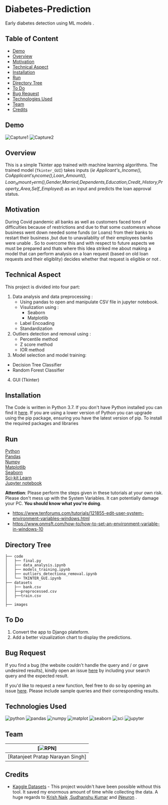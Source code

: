 # Diabetes-Prediction
Early diabetes detection using ML models . 

## Table of Content
  * [Demo](#demo)
  * [Overview](#overview)
  * [Motivation](#motivation)
  * [Technical Aspect](#technical-aspect)
  * [Installation](#installation)
  * [Run](#run)
  * [Directory Tree](#directory-tree)
  * [To Do](#to-do)
  * [Bug Request](#bug-request)
  * [Technologies Used](#technologies-used)
  * [Team](#team)
  * [Credits](#credits)


## Demo
![Capture1](https://github.com/RPNSINGH/Bank_Loan_Prediction_System/blob/main/Bank_loan_prediction/images/Capture1.PNG)
![Capture2](https://github.com/RPNSINGH/Bank_Loan_Prediction_System/blob/main/Bank_loan_prediction/images/Capture2.PNG)

## Overview
This is a simple Tkinter app trained with machine learning algorithms. The trained model (`Tkinter_GUI`) takes inputs (*ie Applicant's_Income($),CoApplicant's_Income($),Loan_Amount($),Loan_Amount_Term($),Gender,Married,Dependents,Education,Credit_History,Property_Area,Self_Employed*) as an input and predicts the loan approval status.

## Motivation
During Covid pandemic all banks as well as customers faced tons of difficulties because of restrictions and due to that some customesrs whose business went down needed some funds (or Loans) from their banks to restart their business ,but due to unavailablity of their employees banks were unable . 
So to overcome this and with respect to future aspects we must be prepared and thats where this Idea striked me about making a model that can perform analysis on a loan request (based on old loan requests and their eligiblity)  decides whether that request is eligible or not .

## Technical Aspect
This project is divided into four part:
1. Data analysis and data preprocessing :
   - Using pandas to open and manipulate CSV file in jupyter notebook.
   - Visulization using :
     - Seaborn 
     - Matplotlib
   - Label Encoading 
   - Standardization
2. Outliers detection and removal using : 
    - Percentile method
    - Z score method
    - IOR method
3. Model selection and model training:
  - Decision Tree Classifier
  - Random Forest Classifier
4. GUI (Tkinter)

## Installation
The Code is written in Python 3.7. If you don't have Python installed you can find it [here](https://www.python.org/downloads/). If you are using a lower version of Python you can upgrade using the pip package, ensuring you have the latest version of pip. To install the required packages and libraries  

## Run
[Python](https://www.python.org/downloads/)<br>
[Pandas](https://pandas.pydata.org/)<br>
[Numpy](https://numpy.org/install/)<br>
[Matplotlib](https://matplotlib.org/stable/users/installing.html)<br>
[Seaborn](https://seaborn.pydata.org/installing.html)<br>
[Sci-kit Learn](https://scikit-learn.org/stable/install.html)<br>
[Jupyter notebook](https://jupyter.org/install)<br>

__Attention__: Please perform the steps given in these tutorials at your own risk. Please don't mess up with the System Variables. It can potentially damage your PC. __You should know what you're doing__. 
- https://www.tenforums.com/tutorials/121855-edit-user-system-environment-variables-windows.html
- https://www.onmsft.com/how-to/how-to-set-an-environment-variable-in-windows-10
## Directory Tree 
```
├── code 
│   ├── final.py
│   ├── data_analysis.ipynb
│   ├── models_training.ipynb
│   ├── outliers_detectiona_removal.ipynb
│   └── TKINTER_GUI.ipynb
├── datasets
│   ├── bank.csv
│   ├──preprocessed.csv
│   ├──train.csv
│
├── images

```

## To Do
1. Convert the app to Django plateform.
2. Add a better vizualization chart to display the predictions.

## Bug Request
If you find a bug (the website couldn't handle the query and / or gave undesired results), kindly open an issue [here](https://github.com/RPNSINGH/Bank_Loan_Prediction_System/issues/new) by including your search query and the expected result.

If you'd like to request a new function, feel free to do so by opening an issue [here](https://github.com/RPNSINGH/Bank_Loan_Prediction_System/issues/new). Please include sample queries and their corresponding results.

## Technologies Used
![python](https://github.com/RPNSINGH/Bank_Loan_Prediction_System/blob/main/Bank_loan_prediction/images/python.png)
![pandas](https://github.com/RPNSINGH/Bank_Loan_Prediction_System/blob/main/Bank_loan_prediction/images/pandas.png)
![numpy](https://github.com/RPNSINGH/Bank_Loan_Prediction_System/blob/main/Bank_loan_prediction/images/numpy.png)
![matplot](https://github.com/RPNSINGH/Bank_Loan_Prediction_System/blob/main/Bank_loan_prediction/images/matplot.jpg)
![seaborn](https://github.com/RPNSINGH/Bank_Loan_Prediction_System/blob/main/Bank_loan_prediction/images/seaborn.png)
![sci](https://github.com/RPNSINGH/Bank_Loan_Prediction_System/blob/main/Bank_loan_prediction/images/sci.png)
![jupyter](https://github.com/RPNSINGH/Bank_Loan_Prediction_System/blob/main/Bank_loan_prediction/images/jupyter.png)

## Team
[![RPN](https://github.com/RPNSINGH/RPNSINGH/blob/main/RPN.jpg)] |
-|
[Ratanjeet Pratap Narayan Singh]|)

## Credits
- [Kaggle Datasets](https://www.kaggle.com/datasets) - This project wouldn't have been possible without this tool. It saved my enormous amount of time while collecting the data. A huge regards to [Krish Naik](https://in.linkedin.com/in/naikkrish) ,[Sudhanshu Kumar](https://www.linkedin.com/in/-sudhanshu-kumar/) and [iNeuron](https://ineuron.ai/) .

